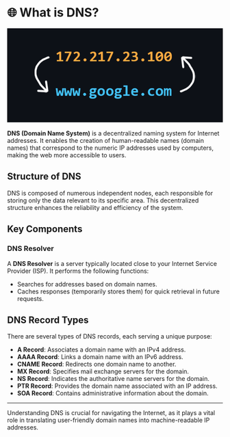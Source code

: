# 🌐 What is DNS?

![alt text](image.png)

**DNS (Domain Name System)** is a decentralized naming system for Internet addresses. It enables the creation of human-readable names (domain names) that correspond to the numeric IP addresses used by computers, making the web more accessible to users.

## Structure of DNS

DNS is composed of numerous independent nodes, each responsible for storing only the data relevant to its specific area. This decentralized structure enhances the reliability and efficiency of the system.

## Key Components

### DNS Resolver
A **DNS Resolver** is a server typically located close to your Internet Service Provider (ISP). It performs the following functions:
- Searches for addresses based on domain names.
- Caches responses (temporarily stores them) for quick retrieval in future requests.

## DNS Record Types

There are several types of DNS records, each serving a unique purpose:

- **A Record**: Associates a domain name with an IPv4 address.
- **AAAA Record**: Links a domain name with an IPv6 address.
- **CNAME Record**: Redirects one domain name to another.
- **MX Record**: Specifies mail exchange servers for the domain.
- **NS Record**: Indicates the authoritative name servers for the domain.
- **PTR Record**: Provides the domain name associated with an IP address.
- **SOA Record**: Contains administrative information about the domain.

---

Understanding DNS is crucial for navigating the Internet, as it plays a vital role in translating user-friendly domain names into machine-readable IP addresses.
